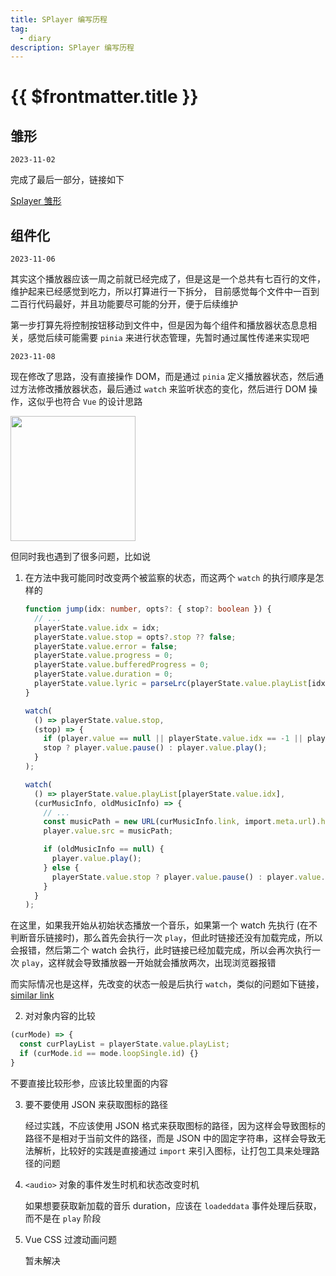```yaml
---
title: SPlayer 编写历程
tag:
  - diary
description: SPlayer 编写历程
---
```


# {{ $frontmatter.title }}

## 雏形

`2023-11-02`

完成了最后一部分，链接如下

[Splayer 雏形](https://github.com/shellRaining/SPlayer/tree/520a13a8c3d2aaeee78754d7af36ec04120f1c3a?search=1)

## 组件化

`2023-11-06`

其实这个播放器应该一周之前就已经完成了，但是这是一个总共有七百行的文件，维护起来已经感觉到吃力，所以打算进行一下拆分，
目前感觉每个文件中一百到二百行代码最好，并且功能要尽可能的分开，便于后续维护

第一步打算先将控制按钮移动到文件中，但是因为每个组件和播放器状态息息相关，感觉后续可能需要 `pinia` 来进行状态管理，先暂时通过属性传递来实现吧

`2023-11-08`

现在修改了思路，没有直接操作 DOM，而是通过 `pinia` 定义播放器状态，然后通过方法修改播放器状态，最后通过 `watch` 来监听状态的变化，然后进行
DOM 操作，这似乎也符合 `Vue` 的设计思路

<img width='200px' src='https://cn.vuejs.org/assets/state-flow.a8bc738e.png'>

但同时我也遇到了很多问题，比如说

1. 在方法中我可能同时改变两个被监察的状态，而这两个 `watch` 的执行顺序是怎样的

   ```ts {3,4}
   function jump(idx: number, opts?: { stop?: boolean }) {
     // ...
     playerState.value.idx = idx;
     playerState.value.stop = opts?.stop ?? false;
     playerState.value.error = false;
     playerState.value.progress = 0;
     playerState.value.bufferedProgress = 0;
     playerState.value.duration = 0;
     playerState.value.lyric = parseLrc(playerState.value.playList[idx].lyric);
   }
   ```

   ```ts {5,14}
   watch(
     () => playerState.value.stop,
     (stop) => {
       if (player.value == null || playerState.value.idx == -1 || player.value.src == '') return;
       stop ? player.value.pause() : player.value.play();
     }
   );

   watch(
     () => playerState.value.playList[playerState.value.idx],
     (curMusicInfo, oldMusicInfo) => {
       // ...
       const musicPath = new URL(curMusicInfo.link, import.meta.url).href;
       player.value.src = musicPath;

       if (oldMusicInfo == null) {
         player.value.play();
       } else {
         playerState.value.stop ? player.value.pause() : player.value.play();
       }
     }
   );
   ```

在这里，如果我开始从初始状态播放一个音乐，如果第一个 watch 先执行 (在不判断音乐链接时)，那么首先会执行一次
`play`，但此时链接还没有加载完成，所以会报错，然后第二个 watch 会执行，此时链接已经加载完成，所以会再次执行一次
`play`，这样就会导致播放器一开始就会播放两次，出现浏览器报错

而实际情况也是这样，先改变的状态一般是后执行
`watch`，类似的问题如下链接，[similar link](https://stackoverflow.com/questions/51155011/vuejs-watcher-order)

2. 对对象内容的比较

```ts
(curMode) => {
  const curPlayList = playerState.value.playList;
  if (curMode.id == mode.loopSingle.id) {}
}
```

不要直接比较形参，应该比较里面的内容

3. 要不要使用 JSON 来获取图标的路径

   经过实践，不应该使用 JSON 格式来获取图标的路径，因为这样会导致图标的路径不是相对于当前文件的路径，而是 JSON
   中的固定字符串，这样会导致无法解析，比较好的实践是直接通过 `import` 来引入图标，让打包工具来处理路径的问题

1. `<audio>` 对象的事件发生时机和状态改变时机

   如果想要获取新加载的音乐 duration，应该在 `loadeddata` 事件处理后获取，而不是在 `play` 阶段

1. Vue CSS 过渡动画问题

   暂未解决

